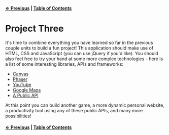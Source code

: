 #### [⇐ Previous](./11-ajax-with-jquery.md) | [Table of Contents](./../readme.md)

# Project Three

It's time to combine everything you have learned so far in the previous couple units to build a fun project! This application should make use of HTML, CSS and JavaScript (you can use jQuery if you'd like). You should also feel free to try your hand at some more complex technologies - here is a list of some interesting libraries, APIs and frameworks:

- [Canvas](https://developer.mozilla.org/en-US/docs/Web/API/Canvas_API)
- [Phaser](http://phaser.io/)
- [YouTube](https://developers.google.com/youtube/)
- [Google Maps](https://developers.google.com/maps/)
- [A Public API](https://github.com/toddmotto/public-apis)

At this point you can build another game, a more dynamic personal website, a productivity tool using any of these public APIs, and many more possibilities!

#### [⇐ Previous](./11-ajax-with-jquery.md) | [Table of Contents](./../readme.md)